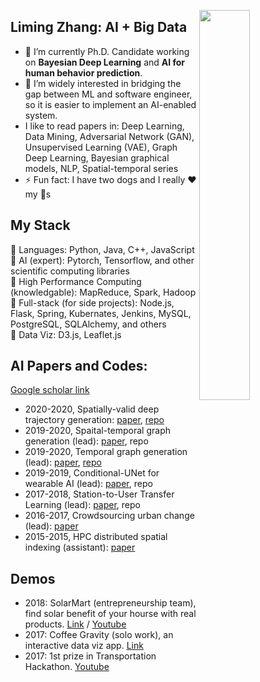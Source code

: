 <a target="_blank" href="https://tongjiyiming.github.io/"><img width="40%" height="40%" align="right" src="https://www.armytimes.com/resizer/tidaGMn64yDXlKuf7IJPGcsvDfA=/1200x0/filters:quality(100)/cloudfront-us-east-1.images.arcpublishing.com/mco/TIQ4YOM3BJHL3KLKJ42TYPUJVI.jpg"></a>
## Liming Zhang: AI + Big Data
- 🔭 I’m currently Ph.D. Candidate working on **Bayesian Deep Learning** and **AI for human behavior prediction**.
- 🌱 I’m widely interested in bridging the gap between ML and software engineer, so it is easier to implement an AI-enabled system.
- I like to read papers in: Deep Learning, Data Mining, Adversarial Network (GAN), Unsupervised Learning (VAE), Graph Deep Learning, Bayesian graphical models, NLP, Spatial-temporal series
- ⚡ Fun fact: I have two dogs and I really ❤️ my 🐶s
## My Stack
🍇 Languages: Python, Java, C++, JavaScript
<br>
🍎 AI (expert): Pytorch, Tensorflow, and other scientific computing libraries
<br>
🍐 High Performance Computing (knowledgable): MapReduce, Spark, Hadoop
<br>
🍐 Full-stack (for side projects): Node.js, Flask, Spring, Kubernates, Jenkins, MySQL, PostgreSQL, SQLAlchemy, and others
<br>
🍑 Data Viz: D3.js, Leaflet.js
<br>
## AI Papers and Codes:
[Google scholar link](https://scholar.google.com/citations?user=o67cJNMAAAAJ&hl=en)
- 2020-2020, Spatially-valid deep trajectory generation: [paper](https://https://arxiv.org/abs/2009.09333), [repo](https://github.com/tongjiyiming/TrajGen)
- 2019-2020, Spaital-temporal graph generation (lead): [paper](https://dl.acm.org/doi/abs/10.1145/3347146.3363462), repo
- 2019-2020, Temporal graph generation (lead): [paper](https://arxiv.org/abs/2005.08323), [repo](https://github.com/tongjiyiming/TGGAN)
- 2019-2019, Conditional-UNet for wearable AI (lead): [paper](https://arxiv.org/abs/2004.09376), repo
- 2017-2018, Station-to-User Transfer Learning (lead): [paper](https://arxiv.org/abs/2004.12828), repo
- 2016-2017, Crowdsourcing urban change (lead): [paper](https://journals.plos.org/plosone/article?id=10.1371/journal.pone.0212606)
- 2015-2015, HPC distributed spatial indexing (assistant): [paper](http://www.sis.pitt.edu/bpalan/papers/Spatialqueries-STCC-2016.pdf)
## Demos
- 2018: SolarMart (entrepreneurship team), find solar benefit of your hourse with real products. [Link](http://18.191.179.149:8080) / [Youtube](https://www.youtube.com/watch?v=J4mL1OrmBT0)
- 2017: Coffee Gravity (solo work), an interactive data viz app. [Link](https://tongjiyiming.github.io/cafeManhattan/)
- 2017: 1st prize in Transportation Hackathon. [Youtube](https://www.youtube.com/watch?v=H60iBb3JhFs)

<!--
**tongjiyiming/tongjiyiming** is a ✨ _special_ ✨ repository because its `README.md` (this file) appears on your GitHub profile.

Here are some ideas to get you started:

- 🔭 I’m currently working on ...
- 🌱 I’m currently learning ...
- 👯 I’m looking to collaborate on ...
- 🤔 I’m looking for help with ...
- 💬 Ask me about ...
- 📫 How to reach me: ...
- 😄 Pronouns: ...
- ⚡ Fun fact: ....
-->
